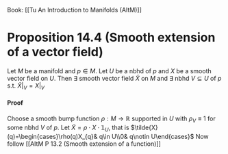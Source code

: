 Book: [[Tu An Introduction to Manifolds (AItM)]]
# Proposition 14.4 (Smooth extension of a vector field)
Let $M$ be a manifold and $p\in M$.
Let $U$ be a nbhd of $p$ and $X$ be a smooth vector field on $U$.
Then $\exists$ smooth vector field $\tilde{X}$ on $M$ and $\exists$ nbhd $V\subseteq U$ of $p$ s.t. $\tilde{X}|_{V}=X|_{V}$ 
#### Proof
Choose a smooth bump function $\rho:M\to \mathbb{R}$ supported in $U$ with $\rho_{V}\equiv 1$ for some nbhd $V$ of $p$.
Let $\tilde{X}=\rho \cdot X\cdot \mathbb{1}_{U}$, that is $\tilde{X}(q)=\begin{cases}\rho(q)X_{q}& q\in U\\0& q\notin U\end{cases}$
Now follow [[AItM P 13.2 (Smooth extension of a function)]]
